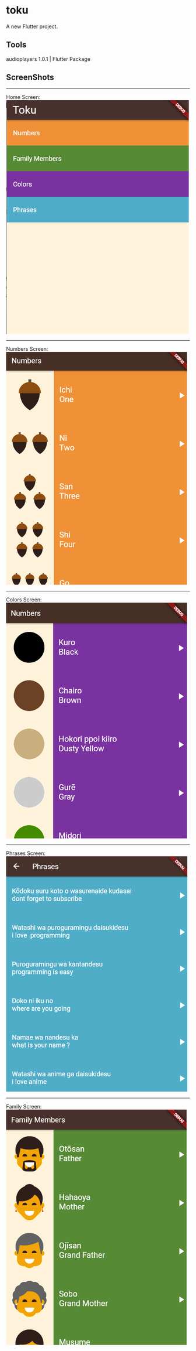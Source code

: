 # toku

A new Flutter project.

## Tools

audioplayers 1.0.1  | Flutter Package 

## ScreenShots
***
Home Screen:
![alt text](https://github.com/HasanxElwan/tokuApp/blob/main/screenshots/Screenshot%202022-06-30%20040440.png "")
***
Numbers Screen:
![alt text](https://github.com/HasanxElwan/tokuApp/blob/main/screenshots/Screenshot%202022-06-30%20040540.png "")
***
Colors Screen:
![alt text](https://github.com/HasanxElwan/tokuApp/blob/main/screenshots/Screenshot%202022-06-30%20040623.png "")
***
Phrases Screen:
![alt text](https://github.com/HasanxElwan/tokuApp/blob/main/screenshots/Screenshot%202022-06-30%20040644.png "")
***
Family Screen:
![alt text](https://github.com/HasanxElwan/tokuApp/blob/main/screenshots/Screenshot%202022-06-30%20040559.png "")

